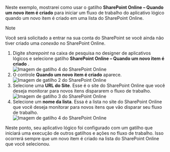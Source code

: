 Neste exemplo, mostrarei como usar o gatilho **SharePoint Online – Quando um novo item é criado** para iniciar um fluxo de trabalho do aplicativo lógico quando um novo item é criado em uma lista do SharePoint Online.

> [!NOTE]
> Você será solicitado a entrar na sua conta do SharePoint se você ainda não tiver criado uma *conexão* no SharePoint Online.  
> 
> 

1. Digite *sharepoint* na caixa de pesquisa no designer de aplicativos lógicos e selecione gatilho **SharePoint Online – Quando um novo item é criado** .  
   ![Imagem de gatilho 4 do SharePoint Online](./media/connectors-create-api-sharepointonline/trigger-1.png)  
2. O controle **Quando um novo item é criado** aparece.  
   ![Imagem de gatilho 2 do SharePoint Online](./media/connectors-create-api-sharepointonline/trigger-2.png)   
3. Selecione uma **URL do Site**. Esse é o site do SharePoint Online que você deseja monitorar para novos itens dispararem o fluxo de trabalho.  
   ![Imagem de gatilho 3 do SharePoint Online](./media/connectors-create-api-sharepointonline/trigger-3.png)   
4. Selecione um **nome da lista**. Essa é a lista no site do SharePoint Online que você deseja monitorar para novos itens que vão disparar seu fluxo de trabalho.  
   ![Imagem de gatilho 4 do SharePoint Online](./media/connectors-create-api-sharepointonline/trigger-4.png)   

Neste ponto, seu aplicativo lógico foi configurado com um gatilho que iniciará uma execução de outros gatilhos e ações no fluxo de trabalho. Isso ocorrerá sempre que um novo item é criado na lista do SharePoint Online que você selecionou.  

